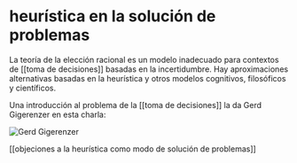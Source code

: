 # heurística en la solución de problemas
La teoría de la elección racional es un modelo inadecuado para contextos de [[toma de decisiones]] basadas en la incertidumbre. Hay aproximaciones alternativas basadas en la heurística y otros modelos cognitivos, filosóficos y científicos. 

Una introducción al problema de la [[toma de decisiones]] la da Gerd Gigerenzer en esta charla:

![Gerd Gigerenzer](https://www.youtube.com/embed/-Lg7G8TMe_A)

[[objeciones a la heurística como modo de solución de problemas]]